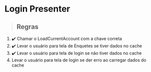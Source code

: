 # Login Presenter

> ## Regras
1. ✔️ Chamar o LoadCurrentAccount com a chave correta
2. ✔️ Levar o usuário para tela de Enquetes se tiver dados no cache
3. ✔️ Levar o usuário para tela de login se não tiver dados no cache
4. Levar o usuário para tela de login se der erro ao carregar dados do cache